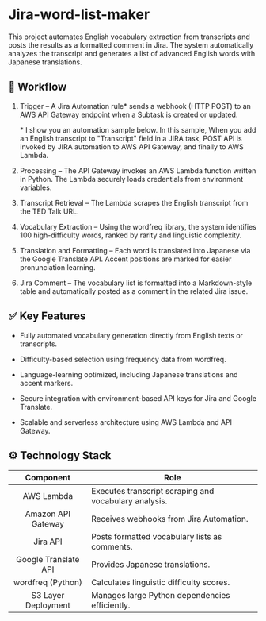 # Jira-word-list-maker
This project automates English vocabulary extraction from transcripts and posts the results as a formatted comment in Jira. The system automatically analyzes the transcript and generates a list of advanced English words with Japanese translations.

## 🔄 Workflow

1. Trigger – A Jira Automation rule* sends a webhook (HTTP POST) to an AWS API Gateway endpoint when a Subtask is created or updated.

    \* I show you an automation sample below. In this sample, When you add an English transcript to "Transcript" field in a JIRA task, POST API is invoked by JIRA automation to AWS API Gateway, and finally to AWS Lambda.


2. Processing – The API Gateway invokes an AWS Lambda function written in Python. The Lambda securely loads credentials from environment variables.

3. Transcript Retrieval – The Lambda scrapes the English transcript from the TED Talk URL.

4. Vocabulary Extraction – Using the wordfreq library, the system identifies 100 high-difficulty words, ranked by rarity and linguistic complexity.

5. Translation and Formatting – Each word is translated into Japanese via the Google Translate API. Accent positions are marked for easier pronunciation learning.

6. Jira Comment – The vocabulary list is formatted into a Markdown-style table and automatically posted as a comment in the related Jira issue.



## ✅ Key Features

- Fully automated vocabulary generation directly from English texts or transcripts.

- Difficulty-based selection using frequency data from wordfreq.

- Language-learning optimized, including Japanese translations and accent markers.

- Secure integration with environment-based API keys for Jira and Google Translate.

- Scalable and serverless architecture using AWS Lambda and API Gateway.

## ⚙️ Technology Stack

| Component | Role |
| :----: | ---- |
|AWS Lambda | Executes transcript scraping and vocabulary analysis. |
|Amazon API Gateway | Receives webhooks from Jira Automation. |
|Jira API | Posts formatted vocabulary lists as comments. |
|Google Translate API | Provides Japanese translations. |
|wordfreq (Python) | Calculates linguistic difficulty scores. |
|S3 Layer Deployment | Manages large Python dependencies efficiently. |
